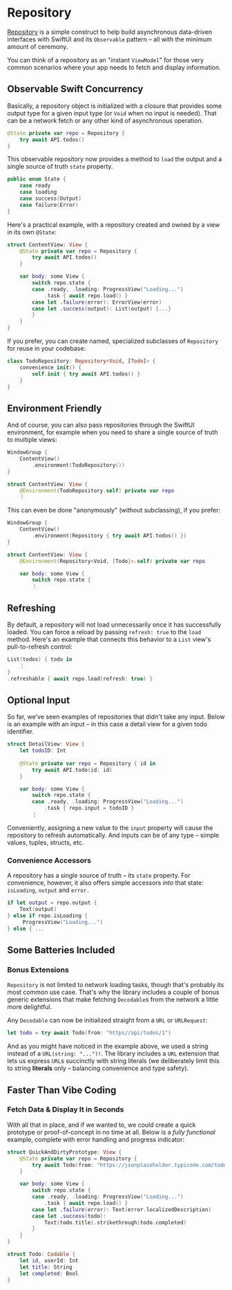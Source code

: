 # Repository

[Repository](http://github.com/markiv/repository) is a simple construct to help build asynchronous data-driven interfaces with SwiftUI and its `Observable` pattern – all with the minimum amount of ceremony.

You can think of a repository as an "instant `ViewModel`" for those very common scenarios where your app needs to fetch and display information.

## Observable Swift Concurrency

Basically, a repository object is initialized with a closure that provides some output type for a given input type (or `Void` when no input is needed). That can be a network fetch or any other kind of asynchronous operation.

```swift
@State private var repo = Repository {
    try await API.todos()
}
```

This observable repository now provides a method to `load` the output and a single source of truth `state` property.

```swift
public enum State {
    case ready
    case loading
    case success(Output)
    case failure(Error)
}
```

Here's a practical example, with a repository created and owned by a view in its own `@State`:

```swift
struct ContentView: View {
    @State private var repo = Repository {
        try await API.todos()
    }

    var body: some View {
        switch repo.state {
        case .ready, .loading: ProgressView("Loading...")
            .task { await repo.load() }
        case let .failure(error): ErrorView(error)
        case let .success(output): List(output) {...}
        }
    }
}
```

If you prefer, you can create named, specialized subclasses of `Repository` for reuse in your codebase:

```swift
class TodoRepository: Repository<Void, [Todo]> {
    convenience init() {
        self.init { try await API.todos() }
    }
}
```

## Environment Friendly

And of course, you can also pass repositories through the SwiftUI environment, for example when you need to share a single source of truth to multiple views:

```swift
WindowGroup {
    ContentView()
        .environment(TodoRepository())
}

struct ContentView: View {
    @Environment(TodoRepository.self) private var repo
    ⋮
```

This can even be done "anonymously" (without subclassing), if you prefer:

```swift
WindowGroup {
    ContentView()
        .environment(Repository { try await API.todos() })
}

struct ContentView: View {
    @Environment(Repository<Void, [Todo]>.self) private var repo

    var body: some View {
        switch repo.state {
        ⋮
```

## Refreshing

By default, a repository will not load unnecessarily once it has successfully loaded. You can force a reload by passing `refresh: true` to the `load` method. Here's an example that connects this behavior to a `List` view's pull-to-refresh control:

```swift
List(todos) { todo in
    ⋮
}
.refreshable { await repo.load(refresh: true) }
```

## Optional Input

So far, we've seen examples of repositories that didn't take any input. Below is an example with an input – in this case a detail view for a given todo identifier.

```swift
struct DetailView: View {
	let todoID: Int
	
    @State private var repo = Repository { id in
        try await API.todo(id: id)
    }

    var body: some View {
        switch repo.state {
        case .ready, .loading: ProgressView("Loading...")
            .task { repo.input = todoID }
        ⋮
```

Conveniently, assigning a new value to the `input` property will cause the repository to refresh automatically. And inputs can be of any type – simple values, tuples, structs, etc.
### Convenience Accessors
A repository has a single source of truth – its `state` property. For convenience, however, it also offers simple accessors *into* that state: `isLoading`, `output` and `error.`

```swift
if let output = repo.output {
    Text(output)
} else if repo.isLoading {
     ProgressView("Loading...")  
} else { ...
```
## Some Batteries Included
### Bonus Extensions
`Repository` is not limited to network loading tasks, though that's probably its most common use case. That's why the library includes a couple of bonus generic extensions that make fetching `Decodable`s from the network a little more delightful.

Any `Decodable` can now be initialized straight from a `URL` or `URLRequest`:

```swift
let todo = try await Todo(from: "https//api/todos/1")
```

And as you might have noticed in the example above, we used a string instead of a `URL(string: "...")!`. The library includes a `URL` extension that lets us express `URL`s succinctly with string literals (we deliberately limit this to string **literals** only – balancing convenience and type safety).

## Faster Than Vibe Coding
### Fetch Data & Display It in Seconds
With all that in place, and if we wanted to, we could create a quick prototype or proof-of-concept in no time at all. Below is a _fully functional_ example, complete with error handling and progress indicator:

```swift
struct QuickAndDirtyPrototype: View {
    @State private var repo = Repository {
        try await Todo(from: "https://jsonplaceholder.typicode.com/todos/10")
    }

    var body: some View {
        switch repo.state {
        case .ready, .loading: ProgressView("Loading...")
            .task { await repo.load() }
        case let .failure(error): Text(error.localizedDescription)
        case let .success(todo):
            Text(todo.title).strikethrough(todo.completed)
        }
    }
}

struct Todo: Codable {
	let id, userId: Int
	let title: String
	let completed: Bool
}
```
